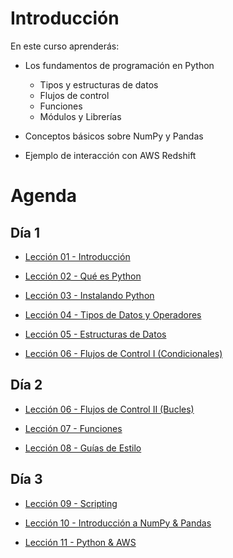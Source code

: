 # Introducción

En este curso aprenderás:

 - Los fundamentos de programación en Python
	 - Tipos y estructuras de datos
	 - Flujos de control
	 - Funciones
	 - Módulos y Librerías

 - Conceptos básicos sobre NumPy y Pandas

 - Ejemplo de interacción con AWS Redshift

# Agenda

## Día 1

- [Lección 01 - Introducción](Lecci%C3%B3n%2001%20-%20Introducci%C3%B3n.md)

- [Lección 02 - Qué es Python](Lecci%C3%B3n%2002%20-%20Qu%C3%A9%20es%20Python.md)

- [Lección 03 - Instalando Python](Lecci%C3%B3n%2003%20-%20Instalando%20Python.md)

- [Lección 04 - Tipos de Datos y Operadores](Lecci%C3%B3n%2004%20-%20Tipos%20de%20Datos%20y%20Operadores.md)

- [Lección 05 - Estructuras de Datos](Lecci%C3%B3n%2005%20-%20Estructuras%20de%20Datos.md)

- [Lección 06 - Flujos de Control I (Condicionales)](Lecci%C3%B3n%2006%20-%20Flujos%20de%20Control%20I.md)

## Día 2

- [Lección 06 - Flujos de Control II (Bucles)](Lecci%C3%B3n%2006%20-%20Flujos%20de%20Control%20II.md)

- [Lección 07 - Funciones](Lecci%C3%B3n%2007%20-%20Funciones.md)

- [Lección 08 - Guías de Estilo](Lecci%C3%B3n%2008%20-%20Gu%C3%ADas%20de%20Estilo.md)

## Día 3

- [Lección 09 - Scripting](Lecci%C3%B3n%2009%20-%20Scripting.md)

- [Lección 10 - Introducción a NumPy & Pandas](Lecci%C3%B3n%2010%20-%20Introducci%C3%B3n%20a%20NumPy%20&%20Pandas.md)

- [Lección 11 - Python & AWS](Lecci%C3%B3n%2011%20-%20Python%20&%20AWS%20-%20Redshift.md)
